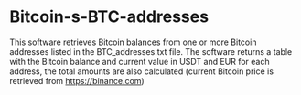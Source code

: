 # Bitcoin-s-BTC-addresses
This software retrieves Bitcoin balances from one or more Bitcoin addresses listed in the BTC_addresses.txt file. The software returns a table with the Bitcoin balance and current value in USDT and EUR for each address, the total amounts are also calculated (current Bitcoin price is retrieved from https://binance.com)

